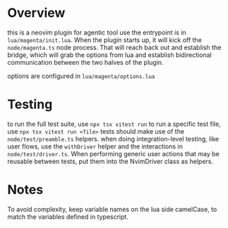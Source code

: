# Overview

this is a neovim plugin for agentic tool use
the entrypoint is in `lua/magenta/init.lua`. When the plugin starts up, it will kick off the `node/magenta.ts` node process. That will reach back out and establish the bridge, which will grab the options from lua and establish bidirectional communication between the two halves of the plugin.

options are configured in `lua/magenta/options.lua`

# Testing

to run the full test suite, use `npx tsx vitest run`
to run a specific test file, use `npx tsx vitest run <file>`
tests should make use of the `node/test/preamble.ts` helpers.
when doing integration-level testing, like user flows, use the `withDriver` helper and the interactions in `node/test/driver.ts`. When performing generic user actions that may be reusable between tests, put them into the NvimDriver class as helpers.

# Notes

To avoid complexity, keep variable names on the lua side camelCase, to match the variables defined in typescript.
